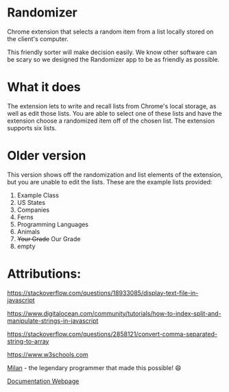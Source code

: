 # Randomizer
Chrome extension that selects a random item from a list locally stored  on the client's computer. 

This friendly sorter will make decision easily. We know other software can be scary so we designed the Randomizer app to be as friendly as possible.

# What it does
The extension lets to write and recall lists from Chrome's local storage, as well as edit those lists. You are able to select one of these lists and have the extension choose a randomized item off of the chosen list. The extension supports six lists.

# Older version
This version shows off the randomization and list elements of the extension, but you are unable to edit the lists.
These are the example lists provided:
1. Example Class
2. US States
3. Companies
4. Ferns
5. Programming Languages
6. Animals
7. ~~Your Grade~~ Our Grade
8. empty

# Attributions:

https://stackoverflow.com/questions/18933085/display-text-file-in-javascript

https://www.digitalocean.com/community/tutorials/how-to-index-split-and-manipulate-strings-in-javascript

https://stackoverflow.com/questions/2858121/convert-comma-separated-string-to-array

https://www.w3schools.com 

[Milan](https://github.com/MilanDonhowe) - the legendary programmer that made this possible! :smile:

[Documentation Webpage](http://www.morganthomas.tk/RandomSelection/)
